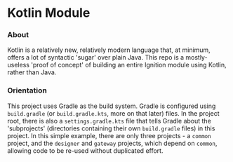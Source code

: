 # Kotlin Module

### About

Kotlin is a relatively new, relatively modern language that, at minimum, offers a lot of syntactic 'sugar' over plain Java.
This repo is a mostly-useless 'proof of concept' of building an entire Ignition module using Kotlin, rather than Java.

### Orientation

This project uses Gradle as the build system. Gradle is configured using `build.gradle` (or `build.gradle.kts`, more on that later) files.
In the project root, there is also a `settings.gradle.kts` file that tells Gradle about the 'subprojects' (directories containing their own `build.gradle` files) in this project.
In this simple example, there are only three projects - a `common` project, and the `designer` and `gateway` projects, which depend on `common`, allowing code to be re-used without duplicated effort.
